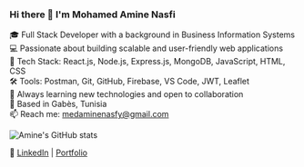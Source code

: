 ### Hi there 👋 I'm Mohamed Amine Nasfi

🎓 Full Stack Developer with a background in Business Information Systems  
💻 Passionate about building scalable and user-friendly web applications  
🚀 Tech Stack: React.js, Node.js, Express.js, MongoDB, JavaScript, HTML, CSS  
🛠️ Tools: Postman, Git, GitHub, Firebase, VS Code, JWT, Leaflet  
🌱 Always learning new technologies and open to collaboration  
📍 Based in Gabès, Tunisia  
📫 Reach me: medaminenasfy@gmail.com

<!-- Optional: Add GitHub stats or pinned projects -->
![Amine's GitHub stats](https://github-readme-stats.vercel.app/api?username=medaminenasfi&show_icons=true&theme=default)

🔗 [LinkedIn](https://www.linkedin.com/in/mohamed-amine-nasfi) | [Portfolio](https://portfolio-5s6c.onrender.com) 
